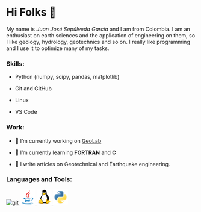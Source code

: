 <h1 align="left">Hi Folks 👋</h1>


My name is *Juan José Sepúlveda García* and I am from Colombia. I am an enthusiast on earth sciences and the application of engineering on them, so I like geology, hydrology, geotechnics and so on. 
I really like programming and I use it to optimize many of my tasks.


<h3 align="left">Skills:</h3>

* Python (numpy, scipy, pandas, matplotlib)

* Git and GitHub

* Linux

* VS Code


<h3 align="left">Work:</h3>

- 🔭 I’m currently working on [GeoLab](https://github.com/juanjosesg/GeoLab.git)

- 🌱 I’m currently learning **FORTRAN** and **C**

- 📝 I write articles on Geotechnical and Earthquake engineering.

<h3 align="left">Languages and Tools:</h3>
<p align="left"> <a href="https://git-scm.com/" target="_blank" rel="noreferrer"> <img src="https://www.vectorlogo.zone/logos/git-scm/git-scm-icon.svg" alt="git" width="40" height="40"/> </a> <a href="https://www.java.com" target="_blank" rel="noreferrer"> <img src="https://raw.githubusercontent.com/devicons/devicon/master/icons/java/java-original.svg" alt="java" width="40" height="40"/> </a> <a href="https://www.linux.org/" target="_blank" rel="noreferrer"> <img src="https://raw.githubusercontent.com/devicons/devicon/master/icons/linux/linux-original.svg" alt="linux" width="40" height="40"/> </a> <a href="https://www.python.org" target="_blank" rel="noreferrer"> <img src="https://raw.githubusercontent.com/devicons/devicon/master/icons/python/python-original.svg" alt="python" width="40" height="40"/> </a> </p>

